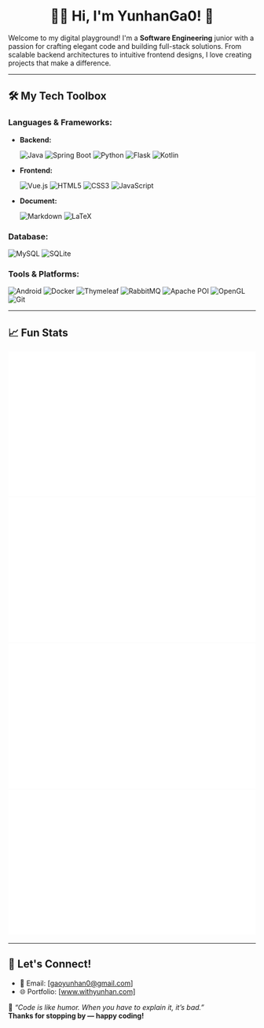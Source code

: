 <div align="center">

# 👨‍💻 Hi, I'm YunhanGa0! 👋

</div>

Welcome to my digital playground! I'm a **Software Engineering** junior with a passion for crafting elegant code and building full-stack solutions. From scalable backend architectures to intuitive frontend designs, I love creating projects that make a difference.

---
## 🛠️ My Tech Toolbox

### Languages & Frameworks:
- **Backend:**

   ![Java](https://img.shields.io/badge/Java-ED8B00?style=for-the-badge&logo=java&logoColor=white)
![Spring Boot](https://img.shields.io/badge/Spring%20Boot-6DB33F?style=for-the-badge&logo=spring-boot&logoColor=white)
![Python](https://img.shields.io/badge/Python-3776AB?style=for-the-badge&logo=python&logoColor=white)
![Flask](https://img.shields.io/badge/Flask-000000?style=for-the-badge&logo=flask&logoColor=white)
![Kotlin](https://img.shields.io/badge/Kotlin-0095D5?style=for-the-badge&logo=kotlin&logoColor=white)
- **Frontend:**
  
  ![Vue.js](https://img.shields.io/badge/Vue.js-4FC08D?style=for-the-badge&logo=vue.js&logoColor=white)
![HTML5](https://img.shields.io/badge/HTML5-E34F26?style=for-the-badge&logo=html5&logoColor=white)
![CSS3](https://img.shields.io/badge/CSS3-1572B6?style=for-the-badge&logo=css3&logoColor=white)
![JavaScript](https://img.shields.io/badge/JavaScript-F7DF1E?style=for-the-badge&logo=javascript&logoColor=black)
- **Document:**

  ![Markdown](https://img.shields.io/badge/Markdown-000000?style=for-the-badge&logo=markdown&logoColor=white)
![LaTeX](https://img.shields.io/badge/LaTeX-008080?style=for-the-badge&logo=latex&logoColor=white)


### Database:
![MySQL](https://img.shields.io/badge/MySQL-4479A1?style=for-the-badge&logo=mysql&logoColor=white)
![SQLite](https://img.shields.io/badge/SQLite-003B57?style=for-the-badge&logo=sqlite&logoColor=white)

### Tools & Platforms:
![Android](https://img.shields.io/badge/Android-3DDC84?style=for-the-badge&logo=android&logoColor=white)
![Docker](https://img.shields.io/badge/Docker-2496ED?style=for-the-badge&logo=docker&logoColor=white)
![Thymeleaf](https://img.shields.io/badge/Thymeleaf-005F0F?style=for-the-badge&logo=thymeleaf&logoColor=white)
![RabbitMQ](https://img.shields.io/badge/RabbitMQ-FF6600?style=for-the-badge&logo=rabbitmq&logoColor=white)
![Apache POI](https://img.shields.io/badge/Apache%20POI-5A9FDF?style=for-the-badge&logo=apache&logoColor=white)
![OpenGL](https://img.shields.io/badge/OpenGL-5586A4?style=for-the-badge&logo=opengl&logoColor=white)
![Git](https://img.shields.io/badge/Git-F05032?style=for-the-badge&logo=git&logoColor=white)


---

## 📈 Fun Stats
 ![](https://raw.githubusercontent.com/YunhanGa0/github-stats/master/generated/overview.svg#gh-dark-mode-only)
![](https://raw.githubusercontent.com/YunhanGa0/github-stats/master/generated/overview.svg#gh-light-mode-only)  ![](https://raw.githubusercontent.com/YunhanGa0/github-stats/master/generated/languages.svg#gh-dark-mode-only)
![](https://raw.githubusercontent.com/YunhanGa0/github-stats/master/generated/languages.svg#gh-light-mode-only) 

---

## 🎯 Let's Connect!

- 💌 Email: [gaoyunhan0@gmail.com]  
- 🌐 Portfolio: [www.withyunhan.com]   

🌟 *“Code is like humor. When you have to explain it, it’s bad.”*  
**Thanks for stopping by — happy coding!**


<!---
YunhanGa0/YunhanGa0 is a ✨ special ✨ repository because its `README.md` (this file) appears on your GitHub profile.
You can click the Preview link to take a look at your changes.
--->


